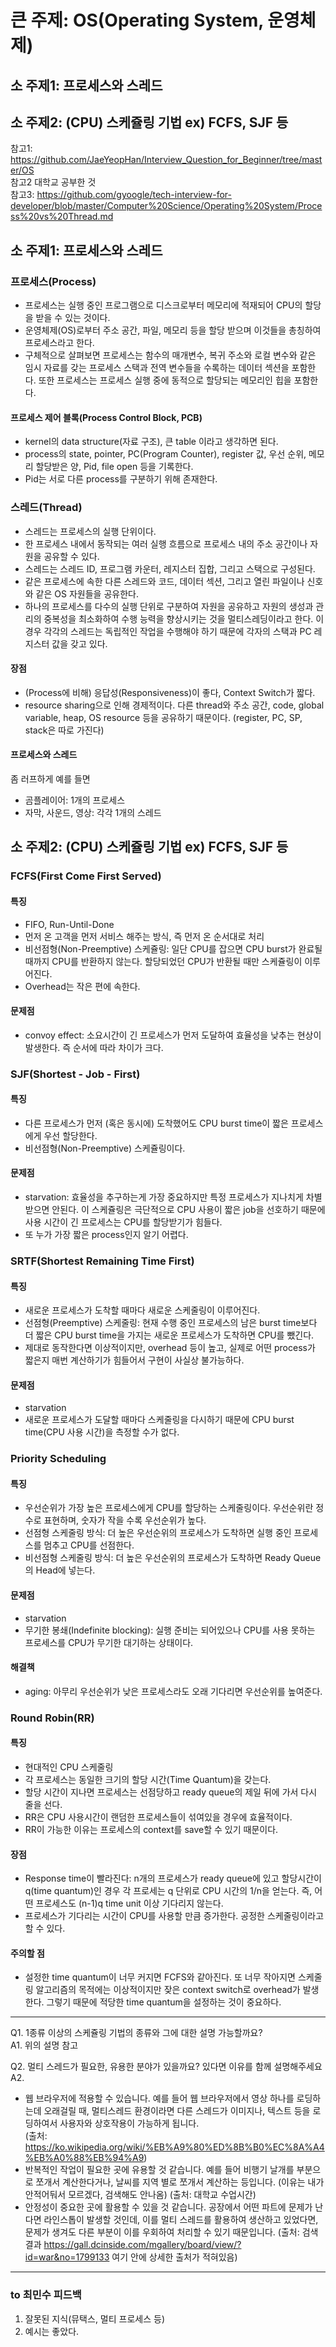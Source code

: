 # 큰 주제: OS(Operating System, 운영체제) <br>

## 소 주제1: 프로세스와 스레드<br>

## 소 주제2: (CPU) 스케쥴링 기법 ex) FCFS, SJF 등 <br>

참고1: https://github.com/JaeYeopHan/Interview_Question_for_Beginner/tree/master/OS <br>
참고2 대학교 공부한 것 <br>
참고3: https://github.com/gyoogle/tech-interview-for-developer/blob/master/Computer%20Science/Operating%20System/Process%20vs%20Thread.md <br>

## 소 주제1: 프로세스와 스레드<br>

### 프로세스(Process)

- 프로세스는 실행 중인 프로그램으로 디스크로부터 메모리에 적재되어 CPU의 할당을 받을 수 있는 것이다.
- 운영체제(OS)로부터 주소 공간, 파일, 메모리 등을 할당 받으며 이것들을 총칭하여 프로세스라고 한다.
- 구체적으로 살펴보면 프로세스는 함수의 매개변수, 복귀 주소와 로컬 변수와 같은 임시 자료를 갖는 프로세스 스택과 전역 변수들을 수록하는 데이터 섹션을 포함한다. 또한 프로세스는 프로세스 실행 중에 동적으로 할당되는 메모리인 힙을 포함한다.

#### 프로세스 제어 블록(Process Control Block, PCB)

- kernel의 data structure(자료 구조), 큰 table 이라고 생각하면 된다.
- process의 state, pointer, PC(Program Counter), register 값, 우선 순위, 메모리 할당받은 양, Pid, file open 등을 기록한다.
- Pid는 서로 다른 process를 구분하기 위해 존재한다.

### 스레드(Thread)

- 스레드는 프로세스의 실행 단위이다.
- 한 프로세스 내에서 동작되는 여러 실행 흐름으로 프로세스 내의 주소 공간이나 자원을 공유할 수 있다.
- 스레드는 스레드 ID, 프로그램 카운터, 레지스터 집합, 그리고 스택으로 구성된다.
- 같은 프로세스에 속한 다른 스레드와 코드, 데이터 섹션, 그리고 열린 파일이나 신호와 같은 OS 자원들을 공유한다.
- 하나의 프로세스를 다수의 실행 단위로 구분하여 자원을 공유하고 자원의 생성과 관리의 중복성을 최소화하여 수행 능력을 향상시키는 것을 멀티스레딩이라고 한다. 이 경우 각각의 스레드는 독립적인 작업을 수행해야 하기 때문에 각자의 스택과 PC 레지스터 값을 갖고 있다.

#### 장점

- (Process에 비해) 응답성(Responsiveness)이 좋다, Context Switch가 짧다.
- resource sharing으로 인해 경제적이다. 다른 thread와 주소 공간, code, global variable, heap, OS resource 등을 공유하기 때문이다. (register, PC, SP, stack은 따로 가진다)

#### 프로세스와 스레드

좀 러프하게 예를 들면

- 곰플레이어: 1개의 프로세스
- 자막, 사운드, 영상: 각각 1개의 스레드

## 소 주제2: (CPU) 스케쥴링 기법 ex) FCFS, SJF 등

### FCFS(First Come First Served)

#### 특징

- FIFO, Run-Until-Done
- 먼저 온 고객을 먼저 서비스 해주는 방식, 즉 먼저 온 순서대로 처리
- 비선점형(Non-Preemptive) 스케쥴링: 일단 CPU를 잡으면 CPU burst가 완료될 때까지 CPU를 반환하지 않는다. 할당되었던 CPU가 반환될 때만 스케쥴링이 이루어진다.
- Overhead는 작은 편에 속한다.

#### 문제점

- convoy effect: 소요시간이 긴 프로세스가 먼저 도달하여 효율성을 낮추는 현상이 발생한다. 즉 순서에 따라 차이가 크다.

### SJF(Shortest - Job - First)

#### 특징

- 다른 프로세스가 먼저 (혹은 동시에) 도착했어도 CPU burst time이 짧은 프로세스에게 우선 할당한다.
- 비선점형(Non-Preemptive) 스케쥴링이다.

#### 문제점

- starvation: 효율성을 추구하는게 가장 중요하지만 특정 프로세스가 지나치게 차별받으면 안된다. 이 스케쥴링은 극단적으로 CPU 사용이 짧은 job을 선호하기 때문에 사용 시간이 긴 프로세스는 CPU를 할당받기가 힘들다.
- 또 누가 가장 짧은 process인지 알기 어렵다.

### SRTF(Shortest Remaining Time First)

#### 특징

- 새로운 프로세스가 도착할 때마다 새로운 스케줄링이 이루어진다.
- 선점형(Preemptive) 스케줄링: 현재 수행 중인 프로세스의 남은 burst time보다 더 짧은 CPU burst time을 가지는 새로운 프로세스가 도착하면 CPU를 뺐긴다.
- 제대로 동작한다면 이상적이지만, overhead 등이 높고, 실제로 어떤 process가 짧은지 매번 계산하기가 힘들어서 구현이 사실상 불가능하다.

#### 문제점

- starvation
- 새로운 프로세스가 도달할 때마다 스케줄링을 다시하기 때문에 CPU burst time(CPU 사용 시간)을 측정할 수가 없다.

### Priority Scheduling

#### 특징

- 우선순위가 가장 높은 프로세스에게 CPU를 할당하는 스케줄링이다. 우선순위란 정수로 표현하며, 숫자가 작을 수록 우선순위가 높다.
- 선점형 스케줄링 방식: 더 높은 우선순위의 프로세스가 도착하면 실행 중인 프로세스를 멈추고 CPU를 선점한다.
- 비선점형 스케줄링 방식: 더 높은 우선순위의 프로세스가 도착하면 Ready Queue의 Head에 넣는다.

#### 문제점

- starvation
- 무기한 봉쇄(Indefinite blocking): 실행 준비는 되어있으나 CPU를 사용 못하는 프로세스를 CPU가 무기한 대기하는 상태이다.

#### 해결책

- aging: 아무리 우선순위가 낮은 프로세스라도 오래 기다리면 우선순위를 높여준다.

### Round Robin(RR)

#### 특징

- 현대적인 CPU 스케줄링
- 각 프로세스는 동일한 크기의 할당 시간(Time Quantum)을 갖는다.
- 할당 시간이 지나면 프로세스는 선점당하고 ready queue의 제일 뒤에 가서 다시 줄을 선다.
- RR은 CPU 사용시간이 랜덤한 프로세스들이 섞여있을 경우에 효율적이다.
- RR이 가능한 이유는 프로세스의 context를 save할 수 있기 때문이다.

#### 장점

- Response time이 빨라진다: n개의 프로세스가 ready queue에 있고 할당시간이 q(time quantum)인 경우 각 프로세는 q 단위로 CPU 시간의 1/n을 얻는다. 즉, 어떤 프로세스도 (n-1)q time unit 이상 기다리지 않는다.
- 프로세스가 기다리는 시간이 CPU를 사용할 만큼 증가한다. 공정한 스케줄링이라고 할 수 있다.

#### 주의할 점

- 설정한 time quantum이 너무 커지면 FCFS와 같아진다. 또 너무 작아지면 스케줄링 알고리즘의 목적에는 이상적이지만 잦은 context switch로 overhead가 발생한다. 그렇기 때문에 적당한 time quantum을 설정하는 것이 중요하다.

---

Q1. 1종류 이상의 스케쥴링 기법의 종류와 그에 대한 설명 가능할까요?<br>
A1. 위의 설명 참고

Q2. 멀티 스레드가 필요한, 유용한 분야가 있을까요? 있다면 이유를 함께 설명해주세요<br>
A2.

- 웹 브라우저에 적용할 수 있습니다. 예를 들어 웹 브라우저에서 영상 하나를 로딩하는데 오래걸릴 때, 멀티스레드 환경이라면 다른 스레드가 이미지나, 텍스트 등을 로딩하여서 사용자와 상호작용이 가능하게 됩니다.<br>
  (출처: https://ko.wikipedia.org/wiki/%EB%A9%80%ED%8B%B0%EC%8A%A4%EB%A0%88%EB%94%A9)
- 반복적인 작업이 필요한 곳에 유용할 것 같습니다. 예를 들어 비행기 날개를 부분으로 쪼개서 계산한다거나, 날씨를 지역 별로 쪼개서 계산하는 등입니다. (이유는 내가 안적어둬서 모르겠다, 검색해도 안나옴)
  (출처: 대학교 수업시간)
- 안정성이 중요한 곳에 활용할 수 있을 것 같습니다. 공장에서 어떤 파트에 문제가 난다면 라인스톱이 발생할 것인데, 이를 멀티 스레드를 활용하여 생산하고 있었다면, 문제가 생겨도 다른 부분이 이를 우회하여 처리할 수 있기 때문입니다.
  (출처: 검색결과 https://gall.dcinside.com/mgallery/board/view/?id=war&no=1799133 여기 안에 상세한 출처가 적혀있음)

---

### to 최민수 피드백

1. 잘못된 지식(뮤택스, 멀티 프로세스 등)
2. 예시는 좋았다.
